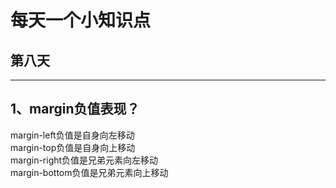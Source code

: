 # 每天一个小知识点
## 第八天 
---
## 1、margin负值表现？  
margin-left负值是自身向左移动   
margin-top负值是自身向上移动  
margin-right负值是兄弟元素向左移动  
margin-bottom负值是兄弟元素向上移动
